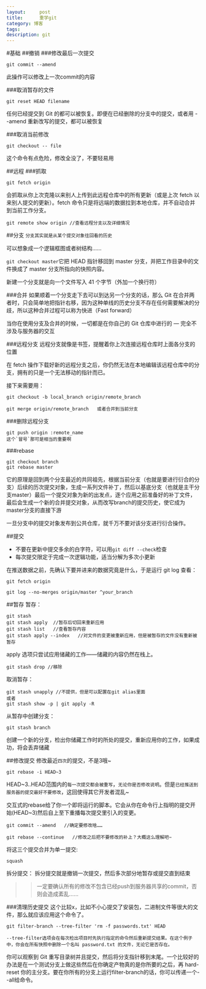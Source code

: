 ```yaml
---
layout:     post
title:      重学git
category: 博客
tags: 
description: git
---
```

#基础
##撤销
###修改最后一次提交

	git commit --amend
	
此操作可以修改上一次commit的内容

###取消暂存的文件

	git reset HEAD filename
	
任何已经提交到 Git 的都可以被恢复。即便在已经删除的分支中的提交，或者用 --amend 重新改写的提交，都可以被恢复

###取消当前修改

	git checkout -- file

这个命令有点危险，修改全没了，不要轻易用

##远程
###抓取

	git fetch origin

会抓取从你上次克隆以来别人上传到此远程仓库中的所有更新（或是上次 fetch 以来别人提交的更新）。fetch 命令只是将远端的数据拉到本地仓库，并不自动合并到当前工作分支。

	git remote show origin //查看远程分支以及详细情况
	
##分支
`分支其实就是从某个提交对象往回看的历史`

可以想象成一个逻辑框图或者树结构……

`git checkout master`它把 HEAD 指针移回到 master 分支，并把工作目录中的文件换成了 master 分支所指向的快照内容。

新建一个分支就是向一个文件写入 41 个字节（外加一个换行符）

###合并
如果顺着一个分支走下去可以到达另一个分支的话，那么 Git 在合并两者时，只会简单地把指针右移，因为这种单线的历史分支不存在任何需要解决的分歧，所以这种合并过程可以称为快进（Fast forward）

当你在使用分支及合并的时候，一切都是在你自己的 Git 仓库中进行的 — 完全不涉及与服务器的交互

###远程分支
远程分支就像是书签，提醒着你上次连接远程仓库时上面各分支的位置

在 fetch 操作下载好新的远程分支之后，你仍然无法在本地编辑该远程仓库中的分支，拥有的只是一个无法移动的指针而已。

接下来需要用：

	git checkout -b local_branch origin/remote_branch
	
	git merge origin/remote_branch   或者合并到当前分支
	
###删除远程分支

	git push origin :remote_name
	这个`冒号`那可是相当的重要啊
	
###rebase

	git checkout branch
	git rebase master
	
它的原理是回到两个分支最近的共同祖先，根据当前分支（也就是要进行衍合的分支）后续的历次提交对象，生成一系列文件补丁，然后以基底分支（也就是主干分支master）最后一个提交对象为新的出发点，逐个应用之前准备好的补丁文件，最后会生成一个新的合并提交对象，从而改写branch的提交历史，使它成为master分支的直接下游

一旦分支中的提交对象发布到公共仓库，就千万不要对该分支进行衍合操作。

##提交
*	不要在更新中提交多余的白字符，可以用`git diff --check`检查
*	每次提交限定于完成一次逻辑功能，适当分解为多次小更新

在推送数据之前，先确认下要并进来的数据究竟是什么，于是运行 git log 查看：

	git fetch origin
	
	git log --no-merges origin/master ^your_branch

##暂存
暂存：

	git stash
	git stash apply  //暂存后切回来重新应用
	git stash list   //查看暂存内容
	git stash apply --index   //对文件的变更被重新应用，但是被暂存的文件没有重新被暂存
	
apply 选项只尝试应用储藏的工作——储藏的内容仍然在栈上。

	git stash drop //移除
	
取消暂存：

	git stash unapply //不提供，但是可以配置在git alias里面
	或者
	git stash show -p | git apply -R
	
从暂存中创建分支：

	git stash branch

创建一个新的分支，检出你储藏工作时的所处的提交，重新应用你的工作，如果成功，将会丢弃储藏

##修改提交
修改最近`四次`的提交，不是3哦~

	git rebase -i HEAD~3
	
HEAD~3..HEAD范围内的`每一次提交都会被重写`，`无论你是否修改说明`。但是`已经推送到服务器的提交最好不要修改`，这回使得其它开发者混乱~

交互式的rebase给了你一个即将运行的脚本。它会从你在命令行上指明的提交开始(HEAD~3)然后自上至下重播每次提交里引入的变更。

	git commit --amend   //确定要修改啥……
	
	git rebase --continue   //修改之后把不要修改的补上？大概这么理解吧~
	
将这三个提交合并为单一提交:

	squash
	
拆分提交：
拆分提交就是撤销一次提交，然后多次部分地暂存或提交直到结束

>>一定要确认所有的修改不包含已经push到服务器共享的commit，否则会造成紊乱……

###清理历史提交
这个比较x，比如不小心提交了安装包，二进制文件等很大的文件，那么就应该应用这个命令了。

	git filter-branch --tree-filter 'rm -f passwords.txt' HEAD
	
	--tree-filter选项会在每次检出项目时先执行指定的命令然后重新提交结果。在这个例子中，你会在所有快照中删除一个名叫 password.txt 的文件，无论它是否存在。
	
你可以观察到 Git 重写目录树并且提交，然后将分支指针移到末尾。一个比较好的办法是在一个测试分支上做这些然后在你确定产物真的是你所要的之后，再 hard-reset 你的主分支。要在你所有的分支上运行filter-branch的话，你可以传递一个--all给命令。
	
